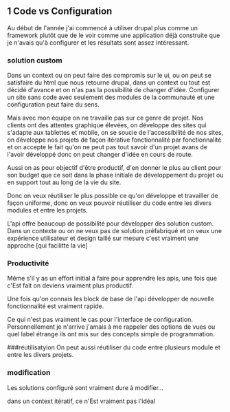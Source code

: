 ## 1 Code vs Configuration

Au début de l'année j'ai commencé à utiliser drupal plus comme un framework
plutôt que de le voir comme une application déjà construite que je n'avais 
qu'à configurer et les résultats sont assez intéressant.

### solution custom
Dans un context ou on peut faire des compromis sur le ui, ou on peut se satisfaire
du html que nous retourne drupal, dans un context ou tout est décidé d'avance 
et on n'as pas la possibilité de changer d'idée. Configurer un site sans code 
avec seulement des modules de la communauté et une configuration peut faire du 
sens.

Mais avec mon équipe on ne travaille pas sur ce genre de projet. Nos clients
ont des attentes graphique élevées, on développe des sites qui s'adapte aux 
tablettes et mobile, on se soucie de l'accessibilité de nos sites, on développe 
nos projets de façon itérative fonctionnalité par fonctionnalité et on accepte 
le fait qu'on ne peut pas tout savoir d'un projet avans de l'avoir développé 
donc on peut changer d'idée en cours de route. 

Aussi on as pour objectif d'être productif, d'en donner le plus au client pour son
budget que ce soit dans la phase initiale de développement du projet ou en support
tout au long de la vie du site.

Donc on veux réutiliser le plus possible ce qu'on développe et travailler de façon 
uniforme, donc on veux pouvoir réutiliser du code entre les divers modules et
entre les projets. 

L'api offre beaucoup de possibilité pour développer des solution custom.
Dans un contexte ou on ne veux pas de solution préfabriqué et on veux
une expérience utilisateur et design taillé sur mesure c'est vraiment une approche
[qui facilitte la vie]

### Productivité

Même s'il y as un effort initial à faire pour apprendre les apis, une fois que 
c'Est fait on deviens vraiment plus productif.

Une fois qu'on connais les block de base de l'api développer de nouvelle
fonctionnalité est vraiment rapide. 

Ce qui n'est pas vraiment le cas pour l'interface de configuration. Personnellement
je n'arrive j'amais à me rappeler des options de vues ou quel label étrange ils
ont mis sur des concepts simple de programmation.

###réutilisatyion
On peut aussi réutiliser du code entre plusieurs module et entre les divers projets.

### modification
Les solutions configuré sont vraiment dure à modifier...

dans un context itératif, ce n'Est vraiment pas l'idéal



